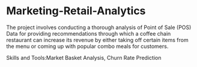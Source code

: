 # Marketing-Retail-Analytics

The project involves conducting a thorough analysis of Point of Sale (POS) Data for providing recommendations through which a coffee chain restaurant can increase its revenue by either taking off certain items from the menu or coming up with popular combo meals for customers.

Skills and Tools:Market Basket Analysis, Churn Rate Prediction
